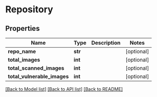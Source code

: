 # Repository

## Properties
Name | Type | Description | Notes
------------ | ------------- | ------------- | -------------
**repo_name** | **str** |  | [optional] 
**total_images** | **int** |  | [optional] 
**total_scanned_images** | **int** |  | [optional] 
**total_vulnerable_images** | **int** |  | [optional] 

[[Back to Model list]](../README.md#documentation-for-models) [[Back to API list]](../README.md#documentation-for-api-endpoints) [[Back to README]](../README.md)

